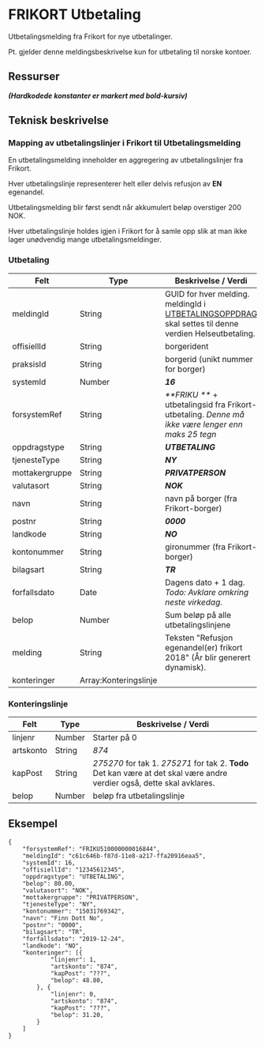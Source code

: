 # FRIKORT Utbetaling
Utbetalingsmelding fra Frikort for nye utbetalinger.

Pt. gjelder denne meldingsbeskrivelse kun for utbetaling til norske kontoer.

## Ressurser
_**(Hardkodede konstanter er markert med bold-kursiv)**_

## Teknisk beskrivelse
### Mapping av utbetalingslinjer i Frikort til Utbetalingsmelding
En utbetalingsmelding inneholder en aggregering av utbetalingslinjer fra Frikort.

Hver utbetalingslinje representerer helt eller delvis refusjon av **EN** egenandel.

Utbetalingsmelding blir først sendt når akkumulert beløp overstiger 200 NOK.

Hver utbetalingslinje holdes igjen i Frikort for å samle opp slik at man ikke lager unødvendig mange utbetalingsmeldinger. 


### Utbetaling
Felt | Type | Beskrivelse / Verdi
-----|------ |-------------------
meldingId | String | GUID for hver melding. meldingId i [UTBETALINGSOPPDRAG](docs/UTBETALINGSOPPDRAG.md) skal settes til denne verdien Helseutbetaling.
offisiellId |String | borgerident
praksisId | String | borgerid (unikt nummer for borger)
systemId | Number | _**16**_
forsystemRef|String| _**FRIKU **_ + utbetalingsid fra Frikort-utbetaling. _Denne må ikke være lenger enn maks 25 tegn_
oppdragstype|String| _**UTBETALING**_
tjenesteType|String| _**NY**_
mottakergruppe|String| _**PRIVATPERSON**_
valutasort|String| **_NOK_**
navn | String | navn på borger (fra Frikort-borger)
postnr | String| _**0000**_
landkode | String | _**NO**_
kontonummer | String | gironummer (fra Frikort-borger)
bilagsart | String | _**TR**_
forfallsdato | Date| Dagens dato + 1 dag. _Todo: Avklare omkring neste virkedag._ 
belop | Number | Sum beløp på alle utbetalingslinjene
melding | String | Teksten "Refusjon egenandel(er) frikort 2018" (År blir generert dynamisk).
konteringer | Array:Konteringslinje |

### Konteringslinje
Felt | Type | Beskrivelse / Verdi
-----|----- |--------------------
linjenr | Number | Starter på 0
artskonto | String | _*874*_ 
kapPost | String | _*275270*_ for tak 1. _*275271*_ for tak 2. **Todo** Det kan være at det skal være andre verdier også, dette skal avklares.
belop | Number | beløp fra utbetalingslinje
 


## Eksempel

```
{
	"forsystemRef": "FRIKU510000000016844",
	"meldingId": "c61c646b-f87d-11e8-a217-ffa20916eaa5",
	"systemId": 16,
	"offisiellId": "12345612345",
	"oppdragstype": "UTBETALING",
	"belop": 80.00,
	"valutasort": "NOK",
	"mottakergruppe": "PRIVATPERSON",
	"tjenesteType": "NY",
	"kontonummer": "15031769342",
	"navn": "Finn Dott No",
	"postnr": "0000",
	"bilagsart": "TR",
	"forfallsdato": "2019-12-24",
	"landkode": "NO",
	"konteringer": [{
			"linjenr": 1,
			"artskonto": "874",
			"kapPost": "???",
			"belop": 48.80,
		}, {
			"linjenr": 0,
			"artskonto": "874",
			"kapPost": "???",
			"belop": 31.20,
		}
	]
}
```